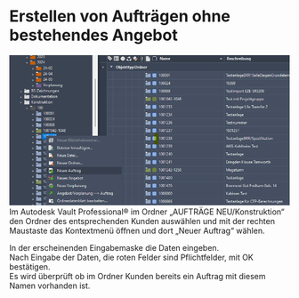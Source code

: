 # Erstellen von Aufträgen ohne bestehendes Angebot

![image](/LiftDataManager/Docs/HelpImages/image9.png)  
Im Autodesk Vault Professional® im Ordner „AUFTRÄGE NEU/Konstruktion“ den Ordner des entsprechenden Kunden auswählen und mit der rechten Maustaste das Kontextmenü öffnen und dort „Neuer Auftrag“ wählen.

In der erscheinenden Eingabemaske die Daten eingeben.  
Nach Eingabe der Daten, die roten Felder sind Pflichtfelder, mit OK bestätigen.  
Es wird überprüft ob im Ordner Kunden bereits ein Auftrag mit diesem Namen vorhanden ist.
